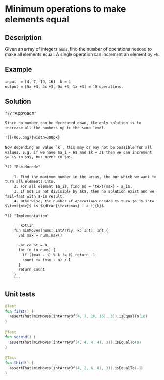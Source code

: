 # Minimum operations to make elements equal

## Description

Given an array of integers `nums`, find the number of operations needed to make all elements equal. A single operation can increment an element by `+k`.

## Example

```
input  = [4, 7, 19, 16]  k = 3 
output = [5x +3, 4x +3, 0x +3, 1x +3] = 10 operations.
```

## Solution

??? "Approach"

    Since no number can be decreased down, the only solution is to increase all the numbers up to the same level. 
    
    ![](005.png){width=300px}

    Now depending on value `k`, this may or may not be possible for all values. e.g. if we have $a_i = 6$ and $k = 3$ then we can increment $a_i$ to $9$, but never to $8$. 

    ??? "Pseudocode"

        1. Find the maximum number in the array, the one which we want to turn all elements into.
        2. For all element $a_i$, find $d = \text{max} - a_i$.
        3. If $d$ is not divisible by $k$, then no solution exist and we fail-fast with $-1$ result.
        4. Otherwise, the number of operations needed to turn $a_i$ into $\text{max}$ is $\dfrac{\text{max} - a_i}{k}$. 

    ??? "Implementation"

        ```kotlin
        fun minMoves(nums: IntArray, k: Int): Int {
          val max = nums.max()

          var count = 0
          for (n in nums) {
            if ((max - n) % k != 0) return -1
            count += (max - n) / k
          }
          return count
        }
        ```

## Unit tests

```kotlin
@Test
fun first() {
  assertThat(minMoves(intArrayOf(4, 7, 19, 16), 3)).isEqualTo(10)
}

@Test
fun second() {
  assertThat(minMoves(intArrayOf(4, 4, 4, 4), 3)).isEqualTo(0)
}

@Test
fun third() {
  assertThat(minMoves(intArrayOf(4, 2, 6, 8), 3)).isEqualTo(-1)
}
```



